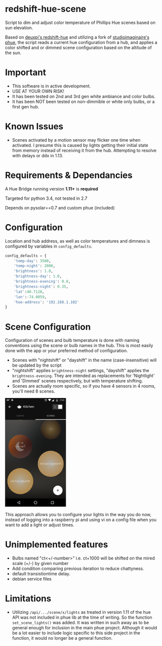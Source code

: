 # redshift-hue-scene
Script to dim and adjust color temperature of Phillips Hue scenes based on sun elevation.

Based on [deuxpi's redshift-hue](https://github.com/deuxpi/redshift-hue) and 
utilizing a fork of [studioimaginaire's phue](https://github.com/studioimaginaire/phue), 
the script reads a current hue configuration from a hub, and applies a color shifted and or 
dimmed scene configuration based on the altitude of the sun.

# Important

- This software is in active development.
- USE AT YOUR OWN RISK! 
- It has been tested on 2nd and 3rd gen white ambiance and color bulbs.
- It has been NOT been tested on non-dimmible or white only bulbs, or a first gen hub.

# Known Issues

- Scenes activated by a motion sensor may flicker one time when activated. 
I presume this is caused by lights getting their initial state from
 memory instead of receiving it from the hub. Attempting to resolve with delays or ddx in 1.13.

# Requirements & Dependancies

A Hue Bridge running version **1.11+** is **required**

Targeted for python 3.4, not tested in 2.7

Depends on pysolar==0.7 and custom phue (included) 

# Configuration

Location and hub address, as well as color temperatures and dimness is configured by variables in `config_defaults`.

```python
config_defaults = {
    'temp-day': 3500,
    'temp-night': 2000,
    'brightness': 1.0,
    'brightness-day': 1.0,
    'brightness-evening': 0.8,
    'brightness-night': 0.35,
    'lat':40.7128,
    'lon':-74.0059,
    'hue-address': '192.168.1.102'
}
```

# Scene Configuration

Configuration of scenes and bulb temperature is done with
naming conventions using the scene or bulb names in the hub. This is most easily done with the app
 or your preferred method of configuration. 

- Scenes with "nightshift" or "dayshift" in the name (case-insensitive) will be updated by the script
- "nightshift" applies `brightness-night` settings, "dayshift" applies the `brightness-evening`.
 They are intended as replacements for 'Nightlight' and 'Dimmed' scenes respectively,
  but with temperature shifting.
- Scenes are actually room specific, so if you have 4 sensors in 4 rooms, you'll need 8 scenes.
 
<img src="https://github.com/ab10460ef3/redshift-hue-scene/blob/master/doc/scene_creation.png?raw=true" width="200">

This approach allows you to configure your lights in the 
  way you do now, instead of logging into a raspberry pi and using vi on a config file when you 
  want to add a light or adjust times.
  
# Unimplemented features 

- Bulbs named "ct<+/-number>" i.e. ct+1000 will be shifted on the mired scale (+/-) by given number
- Add condition comparing previous iteration to reduce chattyness.
- default transistiontime delay.
- debian service files

# Limitations

- Utilizing `/api/.../scene/x/lights` as treated in version 1.11 of the hue API was not included in phue lib at the time of 
writing. So the function `set_scene_lights()` was added. It was written in such away as to be general enough 
for inclusion in the main phue project. Although it would be a lot easier to include logic specific to this 
side project in the function, it would no longer be a general function. 